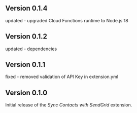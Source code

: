 ## Version 0.1.4

updated - upgraded Cloud Functions runtime to Node.js 18

## Version 0.1.2

updated - dependencies

## Version 0.1.1

fixed - removed validation of API Key in extension.yml

## Version 0.1.0

Initial release of the _Sync Contacts with SendGrid_ extension.